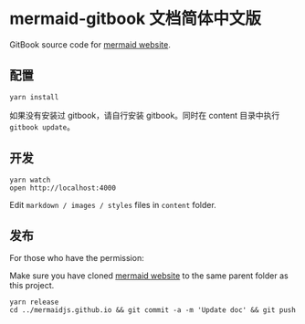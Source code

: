 # mermaid-gitbook 文档简体中文版

GitBook source code for [mermaid website](https://mermaidjs.github.io).


## 配置

```
yarn install
```

如果没有安装过 gitbook，请自行安装 gitbook。同时在 content 目录中执行 `gitbook update`。

## 开发

```
yarn watch
open http://localhost:4000
```

Edit `markdown / images / styles` files in `content` folder.


## 发布

For those who have the permission:

Make sure you have cloned [mermaid website](https://github.com/mermaidjs/mermaidjs.github.io) to the same parent folder as this project.

```
yarn release
cd ../mermaidjs.github.io && git commit -a -m 'Update doc' && git push
```
